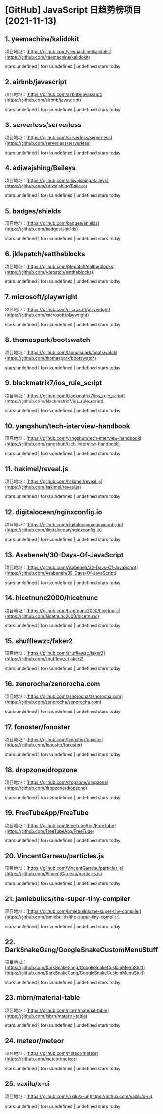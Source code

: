 # [GitHub] JavaScript 日趋势榜项目(2021-11-13)

## 1. yeemachine/kalidokit 

项目地址：[https://github.com/yeemachine/kalidokit](https://github.com/yeemachine/kalidokit)

stars:undefined | forks:undefined | undefined stars today 



## 2. airbnb/javascript 

项目地址：[https://github.com/airbnb/javascript](https://github.com/airbnb/javascript)

stars:undefined | forks:undefined | undefined stars today 



## 3. serverless/serverless 

项目地址：[https://github.com/serverless/serverless](https://github.com/serverless/serverless)

stars:undefined | forks:undefined | undefined stars today 



## 4. adiwajshing/Baileys 

项目地址：[https://github.com/adiwajshing/Baileys](https://github.com/adiwajshing/Baileys)

stars:undefined | forks:undefined | undefined stars today 



## 5. badges/shields 

项目地址：[https://github.com/badges/shields](https://github.com/badges/shields)

stars:undefined | forks:undefined | undefined stars today 



## 6. jklepatch/eattheblocks 

项目地址：[https://github.com/jklepatch/eattheblocks](https://github.com/jklepatch/eattheblocks)

stars:undefined | forks:undefined | undefined stars today 



## 7. microsoft/playwright 

项目地址：[https://github.com/microsoft/playwright](https://github.com/microsoft/playwright)

stars:undefined | forks:undefined | undefined stars today 



## 8. thomaspark/bootswatch 

项目地址：[https://github.com/thomaspark/bootswatch](https://github.com/thomaspark/bootswatch)

stars:undefined | forks:undefined | undefined stars today 



## 9. blackmatrix7/ios_rule_script 

项目地址：[https://github.com/blackmatrix7/ios_rule_script](https://github.com/blackmatrix7/ios_rule_script)

stars:undefined | forks:undefined | undefined stars today 



## 10. yangshun/tech-interview-handbook 

项目地址：[https://github.com/yangshun/tech-interview-handbook](https://github.com/yangshun/tech-interview-handbook)

stars:undefined | forks:undefined | undefined stars today 



## 11. hakimel/reveal.js 

项目地址：[https://github.com/hakimel/reveal.js](https://github.com/hakimel/reveal.js)

stars:undefined | forks:undefined | undefined stars today 



## 12. digitalocean/nginxconfig.io 

项目地址：[https://github.com/digitalocean/nginxconfig.io](https://github.com/digitalocean/nginxconfig.io)

stars:undefined | forks:undefined | undefined stars today 



## 13. Asabeneh/30-Days-Of-JavaScript 

项目地址：[https://github.com/Asabeneh/30-Days-Of-JavaScript](https://github.com/Asabeneh/30-Days-Of-JavaScript)

stars:undefined | forks:undefined | undefined stars today 



## 14. hicetnunc2000/hicetnunc 

项目地址：[https://github.com/hicetnunc2000/hicetnunc](https://github.com/hicetnunc2000/hicetnunc)

stars:undefined | forks:undefined | undefined stars today 



## 15. shufflewzc/faker2 

项目地址：[https://github.com/shufflewzc/faker2](https://github.com/shufflewzc/faker2)

stars:undefined | forks:undefined | undefined stars today 



## 16. zenorocha/zenorocha.com 

项目地址：[https://github.com/zenorocha/zenorocha.com](https://github.com/zenorocha/zenorocha.com)

stars:undefined | forks:undefined | undefined stars today 



## 17. fonoster/fonoster 

项目地址：[https://github.com/fonoster/fonoster](https://github.com/fonoster/fonoster)

stars:undefined | forks:undefined | undefined stars today 



## 18. dropzone/dropzone 

项目地址：[https://github.com/dropzone/dropzone](https://github.com/dropzone/dropzone)

stars:undefined | forks:undefined | undefined stars today 



## 19. FreeTubeApp/FreeTube 

项目地址：[https://github.com/FreeTubeApp/FreeTube](https://github.com/FreeTubeApp/FreeTube)

stars:undefined | forks:undefined | undefined stars today 



## 20. VincentGarreau/particles.js 

项目地址：[https://github.com/VincentGarreau/particles.js](https://github.com/VincentGarreau/particles.js)

stars:undefined | forks:undefined | undefined stars today 



## 21. jamiebuilds/the-super-tiny-compiler 

项目地址：[https://github.com/jamiebuilds/the-super-tiny-compiler](https://github.com/jamiebuilds/the-super-tiny-compiler)

stars:undefined | forks:undefined | undefined stars today 



## 22. DarkSnakeGang/GoogleSnakeCustomMenuStuff 

项目地址：[https://github.com/DarkSnakeGang/GoogleSnakeCustomMenuStuff](https://github.com/DarkSnakeGang/GoogleSnakeCustomMenuStuff)

stars:undefined | forks:undefined | undefined stars today 



## 23. mbrn/material-table 

项目地址：[https://github.com/mbrn/material-table](https://github.com/mbrn/material-table)

stars:undefined | forks:undefined | undefined stars today 



## 24. meteor/meteor 

项目地址：[https://github.com/meteor/meteor](https://github.com/meteor/meteor)

stars:undefined | forks:undefined | undefined stars today 



## 25. vaxilu/x-ui 

项目地址：[https://github.com/vaxilu/x-ui](https://github.com/vaxilu/x-ui)

stars:undefined | forks:undefined | undefined stars today 



